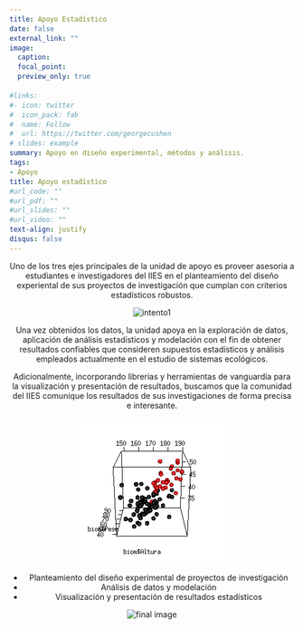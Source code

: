 ```yaml
---
title: Apoyo Estadístico
date: false
external_link: ""
image:
  caption: 
  focal_point: 
  preview_only: true

#links:
#- icon: twitter
#  icon_pack: fab
#  name: Follow
#  url: https://twitter.com/georgecushen
# slides: example
summary: Apoyo en diseño experimental, métodos y análisis.
tags:
- Apoyo
title: Apoyo estadístico
#url_code: ""
#url_pdf: ""
#url_slides: ""
#url_video: ""
text-align: justify
disqus: false
---
```


<div style="text-align: center">

Uno de los tres ejes principales de la unidad de apoyo es proveer asesoria a estudiantes e investigadores del IIES en el planteamiento del diseño experiental de sus proyectos de investigación que cumplan con criterios estadísticos robustos. 

![intento1](/post/apoyo-estadistico/apoyo2.jpg)

Una vez obtenidos los datos, la unidad apoya en la exploración de datos, aplicación de análisis estadísticos y modelación con el fin de obtener resultados confiables que consideren supuestos estadísticos y análisis empleados actualmente en el estudio de sistemas ecológicos.

Adicionalmente, incorporando librerias y herramientas de vanguardia para la visualización y presentación de resultados, buscamos que la comunidad del IIES comunique los resultados de sus investigaciones de forma precisa e interesante.

![](movie1.gif)

<div/>

  - Planteamiento del diseño experimental de proyectos de investigación
  - Análisis de datos y modelación
  - Visualización y presentación de resultados estadísticos

[img1]: /static/post/apoyo-estadistico/apoyo.jpg "graficas" 

  

<img src="/post/apoyo-estadistico/apoyo.jpg" alt="final image" width="300"/>